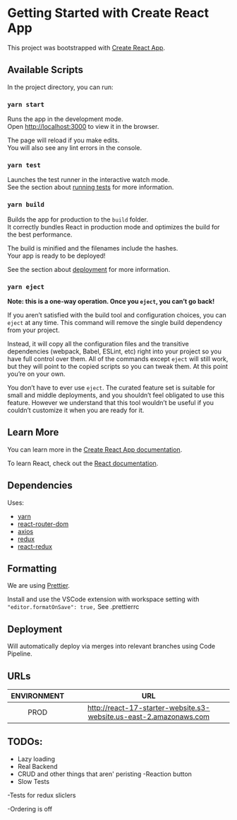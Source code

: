 # Getting Started with Create React App

This project was bootstrapped with [Create React App](https://github.com/facebook/create-react-app).

## Available Scripts

In the project directory, you can run:

### `yarn start`

Runs the app in the development mode.\
Open [http://localhost:3000](http://localhost:3000) to view it in the browser.

The page will reload if you make edits.\
You will also see any lint errors in the console.

### `yarn test`

Launches the test runner in the interactive watch mode.\
See the section about [running tests](https://facebook.github.io/create-react-app/docs/running-tests) for more information.

### `yarn build`

Builds the app for production to the `build` folder.\
It correctly bundles React in production mode and optimizes the build for the best performance.

The build is minified and the filenames include the hashes.\
Your app is ready to be deployed!

See the section about [deployment](https://facebook.github.io/create-react-app/docs/deployment) for more information.

### `yarn eject`

**Note: this is a one-way operation. Once you `eject`, you can’t go back!**

If you aren’t satisfied with the build tool and configuration choices, you can `eject` at any time. This command will remove the single build dependency from your project.

Instead, it will copy all the configuration files and the transitive dependencies (webpack, Babel, ESLint, etc) right into your project so you have full control over them. All of the commands except `eject` will still work, but they will point to the copied scripts so you can tweak them. At this point you’re on your own.

You don’t have to ever use `eject`. The curated feature set is suitable for small and middle deployments, and you shouldn’t feel obligated to use this feature. However we understand that this tool wouldn’t be useful if you couldn’t customize it when you are ready for it.

## Learn More

You can learn more in the [Create React App documentation](https://facebook.github.io/create-react-app/docs/getting-started).

To learn React, check out the [React documentation](https://reactjs.org/).

## Dependencies

Uses:

- [yarn](https://yarnpkg.com/en/)
- [react-router-dom](https://reacttraining.com/react-router/web/example/basic)
- [axios](https://github.com/axios/axios)
- [redux](https://redux.js.org/)
- [react-redux](https://github.com/reduxjs/react-redux)

## Formatting

We are using [Prettier](https://github.com/prettier/prettier).

Install and use the VSCode extension with workspace setting with `"editor.formatOnSave": true,`
See .prettierrc

## Deployment

Will automatically deploy via merges into relevant branches using Code Pipeline.

## URLs

| ENVIRONMENT | URL  |
| :---------: | :--: |
|    PROD     | http://react-17-starter-website.s3-website.us-east-2.amazonaws.com |

## TODOs:

- Lazy loading
- Real Backend
- CRUD and other things that aren' peristing
    -Reaction button
- Slow Tests

-Tests for redux sliclers


-Ordering is off